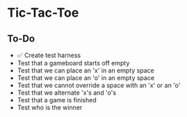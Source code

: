 # Tic-Tac-Toe

## To-Do
- :white_check_mark: Create test harness
- Test that a gameboard starts off empty
- Test that we can place an 'x' in an empty space
- Test that we can place an 'o' in an empty space
- Test that we cannot override a space with an 'x' or an 'o'
- Test that we alternate 'x's and 'o's
- Test that a game is finished
- Test who is the winner
